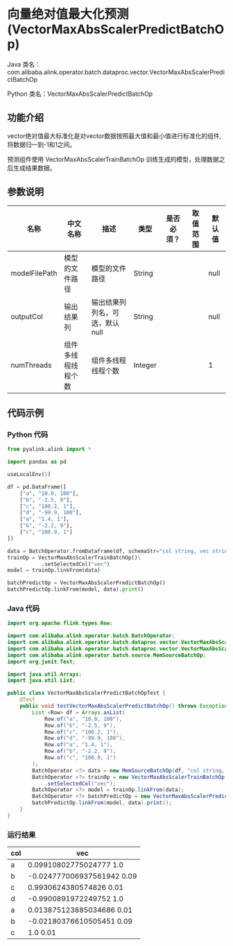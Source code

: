 # 向量绝对值最大化预测 (VectorMaxAbsScalerPredictBatchOp)
Java 类名：com.alibaba.alink.operator.batch.dataproc.vector.VectorMaxAbsScalerPredictBatchOp

Python 类名：VectorMaxAbsScalerPredictBatchOp


## 功能介绍

 vector绝对值最大标准化是对vector数据按照最大值和最小值进行标准化的组件, 将数据归一到-1和1之间。

预测组件使用 VectorMaxAbsScalerTrainBatchOp 训练生成的模型，处理数据之后生成结果数据。

## 参数说明

| 名称 | 中文名称 | 描述 | 类型 | 是否必须？ | 取值范围 | 默认值 |
| --- | --- | --- | --- | --- | --- | --- |
| modelFilePath | 模型的文件路径 | 模型的文件路径 | String |  |  | null |
| outputCol | 输出结果列 | 输出结果列列名，可选，默认null | String |  |  | null |
| numThreads | 组件多线程线程个数 | 组件多线程线程个数 | Integer |  |  | 1 |




## 代码示例
### Python 代码
```python
from pyalink.alink import *

import pandas as pd

useLocalEnv(1)

df = pd.DataFrame([
    ["a", "10.0, 100"],
    ["b", "-2.5, 9"],
    ["c", "100.2, 1"],
    ["d", "-99.9, 100"],
    ["a", "1.4, 1"],
    ["b", "-2.2, 9"],
    ["c", "100.9, 1"]
])

data = BatchOperator.fromDataframe(df, schemaStr="col string, vec string")
trainOp = VectorMaxAbsScalerTrainBatchOp()\
           .setSelectedCol("vec")
model = trainOp.linkFrom(data) 

batchPredictOp = VectorMaxAbsScalerPredictBatchOp()
batchPredictOp.linkFrom(model, data).print()
```
### Java 代码
```java
import org.apache.flink.types.Row;

import com.alibaba.alink.operator.batch.BatchOperator;
import com.alibaba.alink.operator.batch.dataproc.vector.VectorMaxAbsScalerPredictBatchOp;
import com.alibaba.alink.operator.batch.dataproc.vector.VectorMaxAbsScalerTrainBatchOp;
import com.alibaba.alink.operator.batch.source.MemSourceBatchOp;
import org.junit.Test;

import java.util.Arrays;
import java.util.List;

public class VectorMaxAbsScalerPredictBatchOpTest {
	@Test
	public void testVectorMaxAbsScalerPredictBatchOp() throws Exception {
		List <Row> df = Arrays.asList(
			Row.of("a", "10.0, 100"),
			Row.of("b", "-2.5, 9"),
			Row.of("c", "100.2, 1"),
			Row.of("d", "-99.9, 100"),
			Row.of("a", "1.4, 1"),
			Row.of("b", "-2.2, 9"),
			Row.of("c", "100.9, 1")
		);
		BatchOperator <?> data = new MemSourceBatchOp(df, "col string, vec string");
		BatchOperator <?> trainOp = new VectorMaxAbsScalerTrainBatchOp()
			.setSelectedCol("vec");
		BatchOperator <?> model = trainOp.linkFrom(data);
		BatchOperator <?> batchPredictOp = new VectorMaxAbsScalerPredictBatchOp();
		batchPredictOp.linkFrom(model, data).print();
	}
}
```
### 运行结果

col|vec
---|---
a|0.09910802775024777 1.0
b|-0.024777006937561942 0.09
c|0.9930624380574826 0.01
d|-0.9900891972249752 1.0
a|0.013875123885034686 0.01
b|-0.02180376610505451 0.09
c|1.0 0.01
